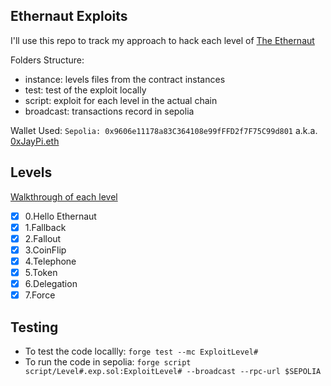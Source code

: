 ## Ethernaut Exploits

I'll use this repo to track my approach to hack each level of [The Ethernaut](https://ethernaut.openzeppelin.com/)

Folders Structure:
- instance: levels files from the contract instances
- test: test of the exploit locally
- script: exploit for each level in the actual chain
- broadcast: transactions record in sepolia

Wallet Used: `Sepolia: 0x9606e11178a83C364108e99fFFD2f7F75C99d801` a.k.a. [0xJayPi.eth](https://app.ens.domains/0xjaypi.eth)

## Levels
[Walkthrough of each level](https://github.com/0xJayPi/ethernaut/blob/main/instance/README.md)
- [x] 0.Hello Ethernaut
- [x] 1.Fallback
- [x] 2.Fallout
- [x] 3.CoinFlip
- [x] 4.Telephone
- [x] 5.Token
- [x] 6.Delegation
- [x] 7.Force

## Testing 
- To test the code locallly: `forge test --mc ExploitLevel#`
- To run the code in sepolia: `forge script script/Level#.exp.sol:ExploitLevel# --broadcast --rpc-url $SEPOLIA`

